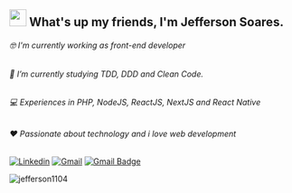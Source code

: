 ## <img src="https://media.giphy.com/media/hvRJCLFzcasrR4ia7z/giphy.gif" width="30px"> What's up my friends, I'm Jefferson Soares.

###### :nerd_face: I'm currently working as front-end developer
###### :rocket: I’m currently studying TDD, DDD and Clean Code.
###### :computer: Experiences in PHP, NodeJS, ReactJS, NextJS and React Native
###### :heart: Passionate about technology and i love web development

[![Linkedin](https://img.shields.io/badge/LinkedIn-0077B5?style=for-the-badge&logo=linkedin&logoColor=white)](https://www.linkedin.com/in/jeffersonsjunior/) [![Gmail](https://img.shields.io/badge/Gmail-D14836?style=for-the-badge&logo=gmail&logoColor=white)](mailto:jefferson1104junior@gmail.com) [![Gmail Badge](https://img.shields.io/badge/Discord-7289DA?style=for-the-badge&logo=discord&logoColor=white)](https://discord.gg/gHbJysxg) 

<p> <img src="https://github-readme-stats.vercel.app/api?username=jefferson1104&show_icons=true&theme=radical" alt="jefferson1104" /> </p>

